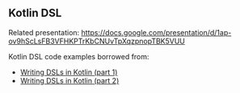 ## Kotlin DSL
Related presentation: https://docs.google.com/presentation/d/1ap-ov9hScLsFB3VFHKPTrKbCNUvTpXqzpnopTBK5VUU

Kotlin DSL code examples borrowed from:
* [Writing DSLs in Kotlin (part 1)](https://proandroiddev.com/writing-dsls-in-kotlin-part-1-7f5d2193f277)
* [Writing DSLs in Kotlin (part 2)](https://proandroiddev.com/writing-dsls-in-kotlin-part-2-cd9dcd0c4715)
